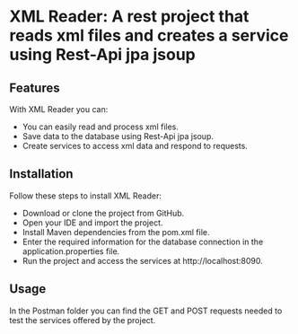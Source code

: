 
# XML Reader: A rest project that reads xml files and creates a service using Rest-Api jpa jsoup


## Features

With XML Reader you can:

- You can easily read and process xml files.
- Save data to the database using Rest-Api jpa jsoup.
- Create services to access xml data and respond to requests.

## Installation

Follow these steps to install XML Reader:

- Download or clone the project from GitHub.
- Open your IDE and import the project.
- Install Maven dependencies from the pom.xml file.
- Enter the required information for the database connection in the application.properties file.
- Run the project and access the services at http://localhost:8090.

## Usage

In the Postman folder you can find the GET and POST requests needed to test the services offered by the project.
